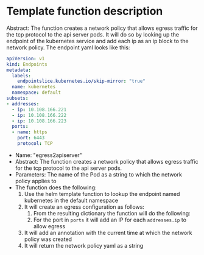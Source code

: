 # Template function description
Abstract: The function creates a network policy that allows egress traffic for the tcp protocol to the api server pods.
It will do so by looking up the endpoint of the kubernetes service and add each ip as an ip block to the network policy.
The endpoint yaml looks like this:
```yaml
apiVersion: v1
kind: Endpoints
metadata:
  labels:
    endpointslice.kubernetes.io/skip-mirror: "true"
  name: kubernetes
  namespace: default
subsets:
- addresses:
  - ip: 10.108.166.221
  - ip: 10.108.166.222
  - ip: 10.108.166.223
  ports:
  - name: https
    port: 6443
    protocol: TCP
```
* Name: "egress2apiserver"
* Abstract: The function creates a network policy that allows egress traffic for the tcp protocol to the api server pods.
* Parameters: The name of the Pod as a string to which the network policy applies to
* The function does the following:
  1. Use the helm template function to lookup the endpoint named kubernetes in the default namespace
  2. It will create an egress configuration as follows:
     1. From the resulting dictionary the function will do the following:
     2. For the port in `ports` it will add an IP for each `addresses.ip` to allow egress
  3. It will add an annotation with the current time at which the network policy was created
  5. It will return the network policy yaml as a string